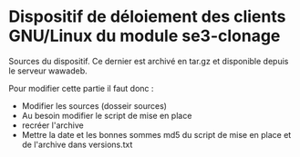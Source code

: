 # Dispositif de déloiement des clients GNU/Linux du module se3-clonage

Sources du dispositif. Ce dernier est archivé en tar.gz et disponible depuis le serveur wawadeb.

Pour modifier cette partie il faut donc :
* Modifier les sources (dosseir sources)
* Au besoin modifier le script de mise en place
* recréer l'archive
* Mettre la date et les bonnes sommes md5 du script de mise en place et de l'archive dans versions.txt



